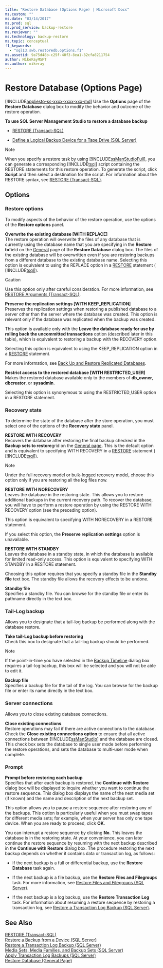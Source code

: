 ```yaml
---
title: "Restore Database (Options Page) | Microsoft Docs"
ms.custom: ""
ms.date: "03/14/2017"
ms.prod: sql
ms.prod_service: backup-restore
ms.reviewer: ""
ms.technology: backup-restore
ms.topic: conceptual
f1_keywords: 
  - "sql13.swb.restoredb.options.f1"
ms.assetid: 9a75d48b-c25f-40f3-8ea1-32cfa8211754
author: MikeRayMSFT
ms.author: mikeray
---
```

# Restore Database (Options Page)
[!INCLUDE[appliesto-ss-xxxx-xxxx-xxx-md](../../includes/appliesto-ss-xxxx-xxxx-xxx-md.md)]
  Use the **Options** page of the **Restore Database** dialog box to modify the behavior and outcome of the restore operation.  
  
 **To use SQL Server Management Studio to restore a database backup**  
  
-   [RESTORE &#40;Transact-SQL&#41;](../../t-sql/statements/restore-statements-transact-sql.md)  
  
-   [Define a Logical Backup Device for a Tape Drive &#40;SQL Server&#41;](../../relational-databases/backup-restore/define-a-logical-backup-device-for-a-tape-drive-sql-server.md)  
  
> [!NOTE]  
>  When you specify a restore task by using [!INCLUDE[ssManStudioFull](../../includes/ssmanstudiofull-md.md)], you can generate a corresponding [!INCLUDE[tsql](../../includes/tsql-md.md)] script containing the RESTORE statements for this restore operation. To generate the script, click **Script** and then select a destination for the script. For information about the RESTORE syntax, see [RESTORE &#40;Transact-SQL&#41;](../../t-sql/statements/restore-statements-transact-sql.md).  
  
## Options  
  
### Restore options  
 To modify aspects of the behavior of the restore operation, use the options of the **Restore options** panel.  
  
 **Overwrite the existing database [WITH REPLACE]**  
 The restore operation will overwrite the files of any database that is currently using the database name that you are specifying in the **Restore to**field on the [General](../../relational-databases/backup-restore/restore-database-general-page.md) page of the **Restore Database** dialog box. The files of the existing database will be overwritten even if you are restoring backups from a different database to the existing database name. Selecting this option is equivalent to using the REPLACE option in a [RESTORE](../../t-sql/statements/restore-statements-arguments-transact-sql.md) statement ( [!INCLUDE[tsql](../../includes/tsql-md.md)]).  
  
> [!CAUTION]  
>  Use this option only after careful consideration. For more information, see [RESTORE Arguments &#40;Transact-SQL&#41;](../../t-sql/statements/restore-statements-arguments-transact-sql.md).  
  
 **Preserve the replication settings [WITH KEEP_REPLICATION]**  
 Preserves the replication settings when restoring a published database to a server other than the server where the database was created. This option is relevant only if the database was replicated when the backup was created.  
  
 This option is available only with the **Leave the database ready for use by rolling back the uncommitted transactions** option (described later in this table), which is equivalent to restoring a backup with the RECOVERY option.  
  
 Selecting this option is equivalent to using the KEEP_REPLICATION option in a [RESTORE](../../t-sql/statements/restore-statements-transact-sql.md) statement.  
  
 For more information, see [Back Up and Restore Replicated Databases](../../relational-databases/replication/administration/back-up-and-restore-replicated-databases.md).  
  
 **Restrict access to the restored database [WITH RESTRICTED_USER]**  
 Makes the restored database available only to the members of **db_owner**, **dbcreator**, or **sysadmin**.  
  
 Selecting this option is synonymous to using the RESTRICTED_USER option in a RESTORE statement.  
  
### Recovery state  
 To determine the state of the database after the store operation, you must select one of the options of the **Recovery state** panel.  
  
 **RESTORE WITH RECOVERY**  
 Recovers the database after restoring the final backup checked in the **Backup sets to restore**grid on the [General page](../../relational-databases/backup-restore/restore-database-general-page.md). This is the default option and is equivalent to specifying WITH RECOVERY in a [RESTORE](../../t-sql/statements/restore-statements-arguments-transact-sql.md) statement ( [!INCLUDE[tsql](../../includes/tsql-md.md)]).  
  
> [!NOTE]  
>  Under the full recovery model or bulk-logged recovery model, choose this option only if you are restoring all the log files now.  
  
 **RESTORE WITH NORECOVERY**  
 Leaves the database in the restoring state. This allows you to restore additional backups in the current recovery path. To recover the database, you will have to perform a restore operation by using the RESTORE WITH RECOVERY option (see the preceding option).  
  
 This option is equivalent to specifying WITH NORECOVERY in a RESTORE statement.  
  
 If you select this option, the **Preserve replication settings** option is unavailable.  
  
 **RESTORE WITH STANDBY**  
 Leaves the database in a standby state, in which the database is available for limited read-only access. This option is equivalent to specifying WITH STANDBY in a RESTORE statement.  
  
 Choosing this option requires that you specify a standby file in the **Standby file** text box. The standby file allows the recovery effects to be undone.  
  
 **Standby file**  
 Specifies a standby file. You can browse for the standby file or enter its pathname directly in the text box.  
  
### Tail-Log backup  
 Allows you to designate that a tail-log backup be performed along with the database restore.  
  
 **Take tail-Log backup before restoring**  
 Check this box to designate that a tail-log backup should be performed.  
  
> [!NOTE]  
>  If the point-in-time you have selected in the [Backup Timeline](../../relational-databases/backup-restore/backup-timeline.md) dialog box requires a tail-log backup, this box will be selected and you will not be able to edit it.  
  
 **Backup file**  
 Specifies a backup file for the tail of the log. You can browse for the backup file or enter its name directly in the text box.  
  
### Server connections  
 Allows you to close existing database connections.  
  
 **Close existing connections**  
 Restore operations may fail if there are active connections to the database. Check the **Close existing connections option** to ensure that all active connections between [!INCLUDE[ssManStudio](../../includes/ssmanstudio-md.md)] and the database are closed. This check box sets the database to single user mode before performing the restore operations, and sets the database to multi-user mode when complete.  
  
### Prompt  
 **Prompt before restoring each backup**  
 Specifies that after each backup is restored, the **Continue with Restore** dialog box will be displayed to inquire whether you want to continue the restore sequence. This dialog box displays the name of the next media set (if known) and the name and description of the next backup set.  
  
 This option allows you to pause a restore sequence after restoring any of the backups. This option is particularly useful when you must swap tapes for different media sets; for example, when your server has only one tape device. When you are ready to proceed, click **OK**.  
  
 You can interrupt a restore sequence by clicking **No**. This leaves the database is in the restoring state. At your convenience, you can later continue the restore sequence by resuming with the next backup described in the **Continue with Restore** dialog box. The procedure restoring the next backup depends on whether it contains data or transaction log, as follows:  
  
-   If the next backup is a full or differential backup, use the **Restore Database** task again.  
  
-   If the next backup is a file backup, use the **Restore Files and Filegroup**s task. For more information, see [Restore Files and Filegroups &#40;SQL Server&#41;](../../relational-databases/backup-restore/restore-files-and-filegroups-sql-server.md).  
  
-   If the next backup is a log backup, use the **Restore Transaction Log** task. For information about resuming a restore sequence by restoring a transaction log, see [Restore a Transaction Log Backup &#40;SQL Server&#41;](../../relational-databases/backup-restore/restore-a-transaction-log-backup-sql-server.md).  
  
## See Also  
 [RESTORE &#40;Transact-SQL&#41;](../../t-sql/statements/restore-statements-transact-sql.md)   
 [Restore a Backup from a Device &#40;SQL Server&#41;](../../relational-databases/backup-restore/restore-a-backup-from-a-device-sql-server.md)   
 [Restore a Transaction Log Backup &#40;SQL Server&#41;](../../relational-databases/backup-restore/restore-a-transaction-log-backup-sql-server.md)   
 [Media Sets, Media Families, and Backup Sets &#40;SQL Server&#41;](../../relational-databases/backup-restore/media-sets-media-families-and-backup-sets-sql-server.md)   
 [Apply Transaction Log Backups &#40;SQL Server&#41;](../../relational-databases/backup-restore/apply-transaction-log-backups-sql-server.md)   
 [Restore Database &#40;General Page&#41;](../../relational-databases/backup-restore/restore-database-general-page.md)  
  
  
